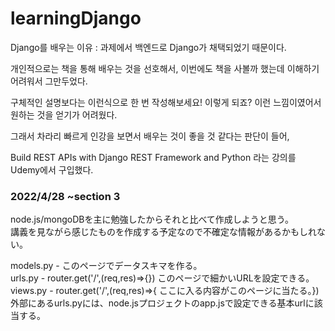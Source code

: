 # learningDjango
Django를 배우는 이유 : 과제에서 백엔드로 Django가 채택되었기 때문이다.

개인적으로는 책을 통해 배우는 것을 선호해서, 이번에도 책을 사볼까 했는데 이해하기 어려워서 그만두었다. 

구체적인 설명보다는 이런식으로 한 번 작성해보세요! 이렇게 되죠? 이런 느낌이였어서 원하는 것을 얻기가 어려웠다.

그래서 차라리 빠르게 인강을 보면서 배우는 것이 좋을 것 같다는 판단이 들어, 

Build REST APIs with Django REST Framework and Python 라는 강의를 Udemy에서 구입했다.

### <b>2022/4/28 ~section 3</b>

node.js/mongoDBを主に勉強したからそれと比べて作成しようと思う。<br>
講義を見ながら感じたものを作成する予定なので不確定な情報があるかもしれない。

models.py - このページでデータスキマを作る。<br>
urls.py - router.get('/',(req,res)=>{}) このページで細かいURLを設定できる。<br>
views.py - router.get('/',(req,res)=>{ ここに入る内容がこのページに当たる。})<br>
外部にあるurls.pyには、node.jsプロジェクトのapp.jsで設定できる基本urlに該当する。




